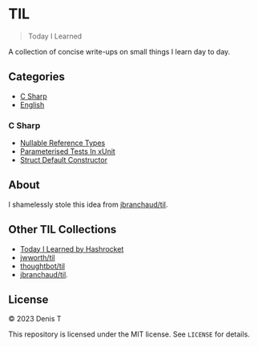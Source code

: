 # TIL

> Today I Learned

A collection of concise write-ups on small things I learn day to day.

## Categories

- [C Sharp](#c-sharp)
- [English](#english)

### C Sharp

- [Nullable Reference Types](c-sharp/nullable-reference-types.md)
- [Parameterised Tests In xUnit](c-sharp/parameterised-tests-in-xunit.md)
- [Struct Default Constructor](c-sharp/struct-default-constructor.md)

## About

I shamelessly stole this idea from
[jbranchaud/til](https://github.com/jbranchaud/til).

## Other TIL Collections

- [Today I Learned by Hashrocket](https://til.hashrocket.com)
- [jwworth/til](https://github.com/jwworth/til)
- [thoughtbot/til](https://github.com/thoughtbot/til)
- [jbranchaud/til](https://github.com/jbranchaud/til).

## License

&copy; 2023 Denis T

This repository is licensed under the MIT license. See `LICENSE` for
details.

